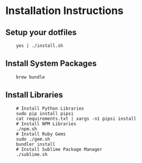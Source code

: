 # Installation Instructions

## Setup your dotfiles

        yes | ./install.sh

## Install System Packages

        brew bundle

## Install Libraries

        # Install Python Libraries
        sudo pip install pipsi
        cat requirements.txt | xargs -n1 pipsi install
        # Install NPM Libraries
        ./npm.sh
        # Install Ruby Gems
        sudo ./gem.sh
        bundler install
        # Install Sublime Package Manager
        ./sublime.sh
